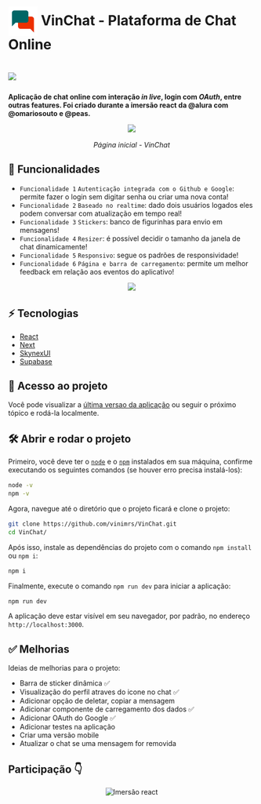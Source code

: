 <h1>
   <p> 
      <img src="https://github.com/ViniR07/VinChat/blob/master/public/flaticon.png" width="60" align="center" />
      VinChat - Plataforma de Chat Online 
   </p>
   <img src="https://img.shields.io/github/license/vinimrs/VinChat?color=black" align="center" />
</h1>

**Aplicação de chat online com interação _in live_, login com _OAuth_, entre outras features. Foi criado durante a imersão react da @alura com @omariosouto e @peas.**

<p align="center">
   <img src="https://user-images.githubusercontent.com/92659173/208542361-f7d1047a-49e2-4525-a794-d01f83690f42.png"  width="450"/>
   <p align="center">
      <i>Página inicial - VinChat</i>
   </p>
</p>

<!--
![Screenshot from 2022-12-19 19-52-32](https://user-images.githubusercontent.com/92659173/208542361-f7d1047a-49e2-4525-a794-d01f83690f42.png)
![Screenshot from 2022-12-19 19-55-34](https://user-images.githubusercontent.com/92659173/208542591-32cf3b0f-c94b-4a79-a01c-61229564c210.png)
<img src="https://user-images.githubusercontent.com/92659173/152045984-f7741d95-1223-4a0a-8226-bb52134e5a60.gif" width="900" />
-->

## :hammer: Funcionalidades

- `Funcionalidade 1` `Autenticação integrada com o Github e Google`: permite fazer o login sem digitar senha ou criar uma nova conta!
- `Funcionalidade 2` `Baseado no realtime`: dado dois usuários logados eles podem conversar com atualização em tempo real!
- `Funcionalidade 3` `Stickers`: banco de figurinhas para envio em mensagens!
- `Funcionalidade 4` `Resizer`: é possível decidir o tamanho da janela de chat dinamicamente!
- `Funcionalidade 5` `Responsivo`: segue os padrões de responsividade!
- `Funcionalidade 6` `Página e barra de carregamento`: permite um melhor feedback em relação aos eventos do aplicativo!

<p align="center">
   <img src="https://user-images.githubusercontent.com/92659173/208553230-c28a386a-db9d-4871-9f38-1606c4b4f3c4.gif" />
</p>

## :zap: Tecnologias

- [React](https://pt-br.reactjs.org)
- [Next](https://nextjs.org)
- [SkynexUI](https://skynexui.dev)
- [Supabase](https://supabase.com/)

## 📁 Acesso ao projeto

Você pode visualizar a <a href="https://vinchat.vercel.app/" target="_blank">última versao da aplicação</a> ou seguir o próximo tópico e rodá-la localmente.

## 🛠 Abrir e rodar o projeto

Primeiro, você deve ter o [`node`](https://nodejs.org/en/) e o [`npm`](https://www.npmjs.com) instalados em sua máquina, confirme executando os seguintes comandos (se houver erro precisa instalá-los):

```bash
node -v
npm -v
```

Agora, navegue até o diretório que o projeto ficará e clone o projeto:

```bash
git clone https://github.com/vinimrs/VinChat.git
cd VinChat/
```

Após isso, instale as dependências do projeto com o comando `npm install` ou `npm i`:

```bash
npm i
```

Finalmente, execute o comando `npm run dev` para iniciar a aplicação:

```bash
npm run dev
```

A aplicação deve estar visível em seu navegador, por padrão, no endereço `http://localhost:3000`.

## ✅ Melhorias

Ideias de melhorias para o projeto:

- Barra de sticker dinâmica ✅
- Visualização do perfil atraves do icone no chat ✅
- Adicionar opção de deletar, copiar a mensagem
- Adicionar componente de carregamento dos dados ✅
- Adicionar OAuth do Google ✅
- Adicionar testes na aplicação
- Criar uma versão mobile
- Atualizar o chat se uma mensagem for removida

## Participação 👇

<p align="center">
   <img src="https://user-images.githubusercontent.com/60992933/151864472-ebe431a4-4412-45eb-9d12-d3c45574c1b9.svg" alt="Imersão react" width="280"/>
</p>
